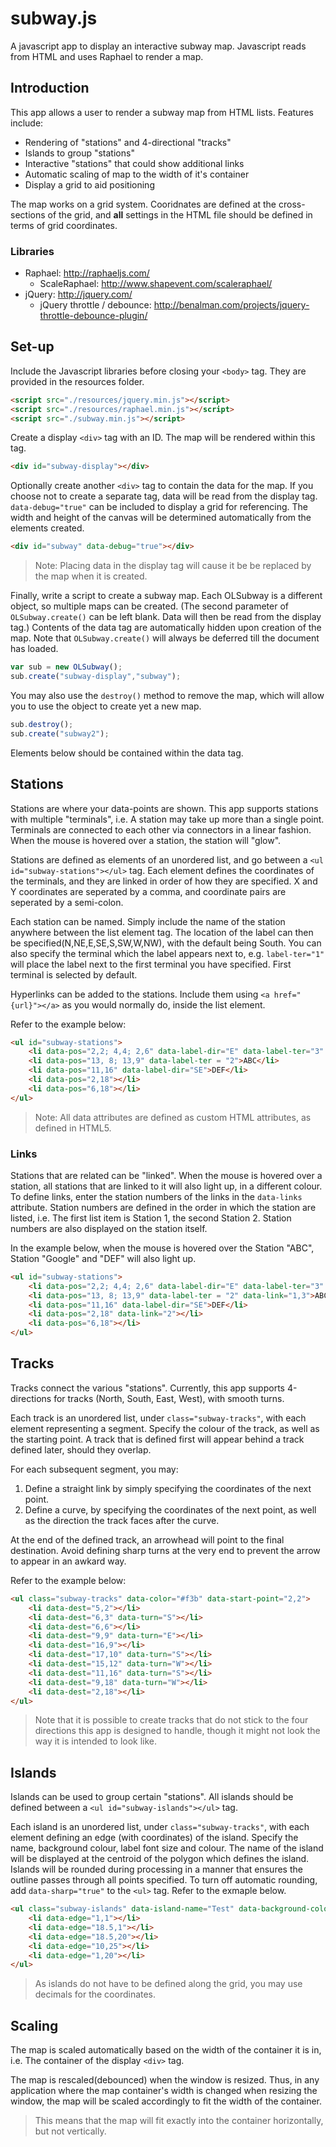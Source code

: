 # subway.js

A javascript app to display an interactive subway map. Javascript reads from HTML and uses Raphael to render a map.

## Introduction
This app allows a user to render a subway map from HTML lists.
Features include:
* Rendering of "stations" and 4-directional "tracks"
* Islands to group "stations"
* Interactive "stations" that could show additional links
* Automatic scaling of map to the width of it's container
* Display a grid to aid positioning

The map works on a grid system. Cooridnates are defined at the cross-sections of the grid, and __all__ settings in the HTML file should be defined in terms of grid coordinates.

### Libraries
* Raphael: http://raphaeljs.com/
    * ScaleRaphael: http://www.shapevent.com/scaleraphael/
* jQuery: http://jquery.com/
    * jQuery throttle / debounce: http://benalman.com/projects/jquery-throttle-debounce-plugin/

## Set-up
Include the Javascript libraries before closing your `<body>` tag. They are provided in the resources folder.
```html
<script src="./resources/jquery.min.js"></script>
<script src="./resources/raphael.min.js"></script>
<script src="./subway.min.js"></script>
```

Create a display `<div>` tag with an ID. The map will be rendered within this tag.
```html
<div id="subway-display"></div>
```

Optionally create another `<div>` tag to contain the data for the map. If you choose not to create a separate tag, data will be read from the display tag. `data-debug="true"` can be included to display a grid for referencing. The width and height of the canvas will be determined automatically from the elements created.
```html
<div id="subway" data-debug="true"></div>
```
> Note: Placing data in the display tag will cause it be be replaced by the map when it is created.

Finally, write a script to create a subway map. Each OLSubway is a different object, so multiple maps can be created. (The second parameter of `OLSubway.create()` can be left blank. Data will then be read from the display tag.) Contents of the data tag are automatically hidden upon creation of the map. Note that `OLSubway.create()` will always be deferred till the document has loaded.
```javascript
var sub = new OLSubway();
sub.create("subway-display","subway");
```

You may also use the `destroy()` method to remove the map, which will allow you to use the object to create yet a new map.
```javascript
sub.destroy();
sub.create("subway2");
```

Elements below should be contained within the data tag.

## Stations
Stations are where your data-points are shown. This app supports stations with multiple "terminals", i.e. A station may take up more than a single point. Terminals are connected to each other via connectors in a linear fashion. When the mouse is hovered over a station, the station will "glow".

Stations are defined as elements of an unordered list, and go between a `<ul id="subway-stations"></ul>` tag. Each element defines the coordinates of the terminals, and they are linked in order of how they are specified. X and Y coordinates are seperated by a comma, and coordinate pairs are seperated by a semi-colon.

Each station can be named. Simply include the name of the station anywhere between the list element tag. The location of the label can then be specified(N,NE,E,SE,S,SW,W,NW), with the default being South. You can also specify the terminal which the label appears next to, e.g. `label-ter="1"` will place the label next to the first terminal you have specified. First terminal is selected by default.

Hyperlinks can be added to the stations. Include them using `<a href="{url}"></a>` as you would normally do, inside the list element.

Refer to the example below:
```html
<ul id="subway-stations">
	<li data-pos="2,2; 4,4; 2,6" data-label-dir="E" data-label-ter="3" ><a href="http://openlectures.org/">Google</a></li>
	<li data-pos="13, 8; 13,9" data-label-ter = "2">ABC</li>
	<li data-pos="11,16" data-label-dir="SE">DEF</li>
	<li data-pos="2,18"></li>
	<li data-pos="6,18"></li>
</ul>
```
>Note: All data attributes are defined as custom HTML attributes, as defined in HTML5.

### Links
Stations that are related can be "linked". When the mouse is hovered over a station, all stations that are linked to it will also light up, in a different colour. To define links, enter the station numbers of the links in the `data-links` attribute. Station numbers are defined in the order in which the station are listed, i.e. The first list item is Station 1, the second Station 2. Station numbers are also displayed on the station itself.

In the example below, when the mouse is hovered over the Station "ABC", Station "Google" and "DEF" will also light up.
```html
<ul id="subway-stations">
	<li data-pos="2,2; 4,4; 2,6" data-label-dir="E" data-label-ter="3" data-link="2,3,5,22" ><a href="http://www.google.com/">Google</a></li>
	<li data-pos="13, 8; 13,9" data-label-ter = "2" data-link="1,3">ABC</li>
	<li data-pos="11,16" data-label-dir="SE">DEF</li>
	<li data-pos="2,18" data-link="2"></li>
	<li data-pos="6,18"></li>
</ul>
```

## Tracks
Tracks connect the various "stations". Currently, this app supports 4-directions for tracks (North, South, East, West), with smooth turns.

Each track is an unordered list, under `class="subway-tracks"`, with each element representing a segment. Specify the colour of the track, as well as the starting point. A track that is defined first will appear behind a track defined later, should they overlap.

For each subsequent segment, you may:

1. Define a straight link by simply specifying the coordinates of the next point.
2. Define a curve, by specifying the coordinates of the next point, as well as the direction the track faces after the curve.

At the end of the defined track, an arrowhead will point to the final destination. Avoid defining sharp turns at the very end to prevent the arrow to appear in an awkard way.

Refer to the example below:
```html
<ul class="subway-tracks" data-color="#f3b" data-start-point="2,2">
    <li data-dest="5,2"></li>
    <li data-dest="6,3" data-turn="S"></li>
    <li data-dest="6,6"></li>
    <li data-dest="9,9" data-turn="E"></li>
    <li data-dest="16,9"></li>
    <li data-dest="17,10" data-turn="S"></li>
    <li data-dest="15,12" data-turn="W"></li>
    <li data-dest="11,16" data-turn="S"></li>
    <li data-dest="9,18" data-turn="W"></li>
    <li data-dest="2,18"></li>
</ul>
```
> Note that it is possible to create tracks that do not stick to the four directions this app is designed to handle, though it might not look the way it is intended to look like.

## Islands
Islands can be used to group certain "stations". All islands should be defined between a `<ul id="subway-islands"></ul>` tag.

Each island is an unordered list, under `class="subway-tracks"`, with each element defining an edge (with coordinates) of the island. Specify the name, background colour, label font size and colour. The name of the island will be displayed at the centroid of the polygon which defines the island. Islands will be rounded during processing in a manner that ensures the outline passes through all points specified. To turn off automatic rounding, add `data-sharp="true"` to the `<ul>` tag. Refer to the exmaple below.
```html
<ul class="subway-islands" data-island-name="Test" data-background-color="#ddd" data-font-size="50px" data-font-color="#fff">
    <li data-edge="1,1"></li>
    <li data-edge="18.5,1"></li>
    <li data-edge="18.5,20"></li>
    <li data-edge="10,25"></li>
    <li data-edge="1,20"></li>
</ul>
```
> As islands do not have to be defined along the grid, you may use decimals for the coordinates.

## Scaling
The map is scaled automatically based on the width of the container it is in, i.e. The container of the display `<div>` tag.

The map is rescaled(debounced) when the window is resized. Thus, in any application where the map container's width is changed when resizing the window, the map will be scaled accordingly to fit the width of the container.

>This means that the map will fit exactly into the container horizontally, but not vertically.